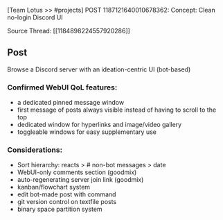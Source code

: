 [Team Lotus >> #projects] POST 1187121640010678362: Concept: Clean no-login Discord UI 

Source Thread: [[1184898224557920286]]

## Post
Browse a Discord server with an ideation-centric UI (bot-based)

### Confirmed WebUI QoL features:
- a dedicated pinned message window
- first message of posts always visible instead of having to scroll to the top
- dedicated window for hyperlinks and image/video gallery
- toggleable windows for easy supplementary use

### Considerations:
- Sort hierarchy: reacts > # non-bot messages  > date
- WebUI-only comments section (goodmix)
- auto-regenerating server join link (goodmix)
- kanban/flowchart system
- edit bot-made post with command
- git version control on textfile posts
- binary space partition system